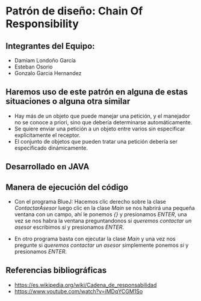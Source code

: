 # Patrón de diseño: Chain Of Responsibility 

## Integrantes del Equipo:
  - Damiam Londoño García
  - Esteban Osorio
  - Gonzalo Garcia Hernandez

## Haremos uso de este patrón en alguna de estas situaciones o alguna otra similar
  - Hay más de un objeto que puede manejar una petición, y el manejador no se conoce a priori, sino que debería determinarse         automáticamente.
  - Se quiere enviar una petición a un objeto entre varios sin especificar explícitamente el receptor. 
  - El conjunto de objetos que pueden tratar una petición debería ser especificado dinámicamente.

## Desarrollado en JAVA

## Manera de ejecución del código
  - Con el programa BlueJ: Hacemos clic derecho sobre la clase *ContactarAsesor* luego clic en la clase *Main* se nos habrirá una pequeña ventana con un campo, ahí le ponemos *{}* y presionamos *ENTER*, una vez se nos habra la ventana preguntandonos si *queremos contactar un asesor* escribimos *si* y presionamos *ENTER*.

  - En otro programa basta con ejecutar la clase *Main* y una vez nos pregunte si *queremos contactar un asesor* simplemente ponemos *si* y presionamos *ENTER*.

## Referencias bibliográficas
- https://es.wikipedia.org/wiki/Cadena_de_responsabilidad
- https://www.youtube.com/watch?v=iMDqYCGM1So
